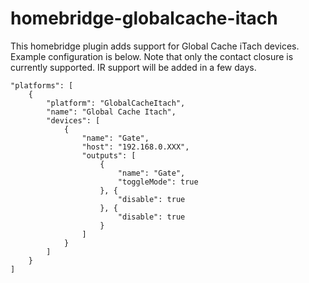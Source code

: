 # homebridge-globalcache-itach

This homebridge plugin adds support for Global Cache iTach devices.  Example configuration is below.  Note that only the contact closure is currently supported.  IR support will be added in a few days. 

```
"platforms": [
    {
        "platform": "GlobalCacheItach",
        "name": "Global Cache Itach",
        "devices": [
            {
                "name": "Gate",
                "host": "192.168.0.XXX",
                "outputs": [
                    {
                        "name": "Gate",
                        "toggleMode": true
                    }, {
                        "disable": true
                    }, {
                        "disable": true
                    }
                ]
            }
        ]
    }
]

```
